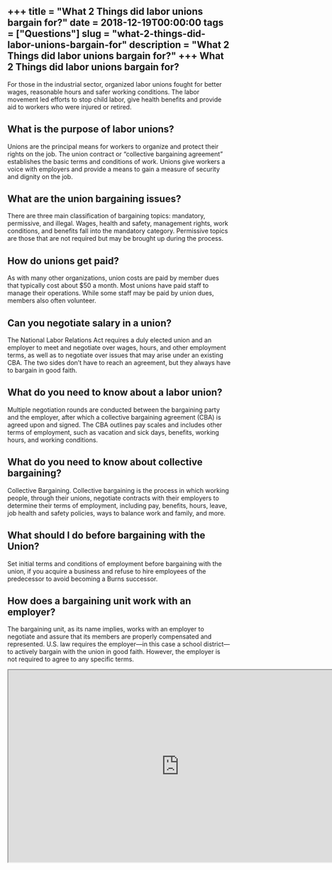 +++
title = "What 2 Things did labor unions bargain for?"
date = 2018-12-19T00:00:00
tags = ["Questions"]
slug = "what-2-things-did-labor-unions-bargain-for"
description = "What 2 Things did labor unions bargain for?"
+++
What 2 Things did labor unions bargain for?
-------------------------------------------

For those in the industrial sector, organized labor unions fought for better wages, reasonable hours and safer working conditions. The labor movement led efforts to stop child labor, give health benefits and provide aid to workers who were injured or retired.

What is the purpose of labor unions?
------------------------------------

Unions are the principal means for workers to organize and protect their rights on the job. The union contract or “collective bargaining agreement” establishes the basic terms and conditions of work. Unions give workers a voice with employers and provide a means to gain a measure of security and dignity on the job.

What are the union bargaining issues?
-------------------------------------

There are three main classification of bargaining topics: mandatory, permissive, and illegal. Wages, health and safety, management rights, work conditions, and benefits fall into the mandatory category. Permissive topics are those that are not required but may be brought up during the process.

How do unions get paid?
-----------------------

As with many other organizations, union costs are paid by member dues that typically cost about $50 a month. Most unions have paid staff to manage their operations. While some staff may be paid by union dues, members also often volunteer.

Can you negotiate salary in a union?
------------------------------------

The National Labor Relations Act requires a duly elected union and an employer to meet and negotiate over wages, hours, and other employment terms, as well as to negotiate over issues that may arise under an existing CBA. The two sides don’t have to reach an agreement, but they always have to bargain in good faith.

What do you need to know about a labor union?
---------------------------------------------

Multiple negotiation rounds are conducted between the bargaining party and the employer, after which a collective bargaining agreement (CBA) is agreed upon and signed. The CBA outlines pay scales and includes other terms of employment, such as vacation and sick days, benefits, working hours, and working conditions.

What do you need to know about collective bargaining?
-----------------------------------------------------

Collective Bargaining. Collective bargaining is the process in which working people, through their unions, negotiate contracts with their employers to determine their terms of employment, including pay, benefits, hours, leave, job health and safety policies, ways to balance work and family, and more.

What should I do before bargaining with the Union?
--------------------------------------------------

Set initial terms and conditions of employment before bargaining with the union, if you acquire a business and refuse to hire employees of the predecessor to avoid becoming a Burns successor.

How does a bargaining unit work with an employer?
-------------------------------------------------

The bargaining unit, as its name implies, works with an employer to negotiate and assure that its members are properly compensated and represented. U.S. law requires the employer—in this case a school district—to actively bargain with the union in good faith. However, the employer is not required to agree to any specific terms.

<iframe allow="accelerometer; autoplay; clipboard-write; encrypted-media; gyroscope; picture-in-picture" allowfullscreen="" class="__youtube_prefs__  epyt-is-override  no-lazyload" data-no-lazy="1" data-origheight="433" data-origwidth="770" data-skipgform_ajax_framebjll="" height="433" id="_ytid_68756" loading="lazy" src="https://www.youtube.com/embed/WJTwE2jrllY?enablejsapi=1&autoplay=0&cc_load_policy=0&cc_lang_pref=&iv_load_policy=1&loop=0&modestbranding=0&rel=1&fs=1&playsinline=0&autohide=2&theme=dark&color=red&controls=1&" title="YouTube player" width="770"></iframe>